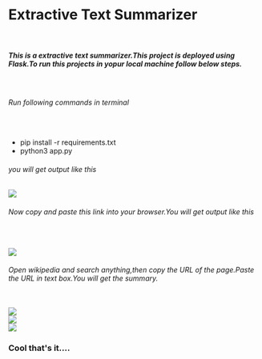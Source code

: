 <html>
<body>

<h1>Extractive Text Summarizer</h1><br>

<h5>This is a extractive text summarizer.This project is deployed using Flask.To run this projects in yopur local machine follow below steps.</h5><br>
<h6>Run following commands in terminal</h6><br>
<ul>
<li>pip install -r requirements.txt</li>
<li>python3 app.py</li>
</ul>
<h6>you will get output like this</h6>
<image src="terminal.jpg"><br>
<h6>Now copy and paste this link into your browser.You will get output like this</h6><br>

<image src="text.jpg"><br>
<h6>Open wikipedia and search anything,then copy the URL of the page.Paste the URL in text box.You will get the summary.</h6><br>
<image src="wikipedia.jpg"><br>
<image src="output1.jpg"><br>
<image src="output2.jpg"><br>
<h3>Cool that's it....</h3>
</p></body</html>
